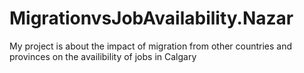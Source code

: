 # MigrationvsJobAvailability.Nazar

My project is about the impact of migration from other countries and provinces on the availibility of jobs in Calgary
